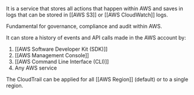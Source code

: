 It is a service that stores all actions that happen within AWS and saves in logs that can be stored in [[AWS S3]] or [[AWS CloudWatch]] logs.

Fundamental for governance, compliance and audit within AWS.

It can store a history of events and API calls made in the AWS account by:
1. [[AWS Software Developer Kit (SDK)]]
2. [[AWS Management Console]]
3. [[AWS Command Line Interface (CLI)]]
4. Any AWS service

The CloudTrail can be applied for all [[AWS Region]] (default) or to a single region.
